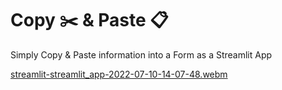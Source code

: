# Copy ✂️ & Paste 📋

Simply Copy & Paste information into a Form as a Streamlit App

[streamlit-streamlit_app-2022-07-10-14-07-48.webm](https://user-images.githubusercontent.com/12418115/178144295-4ab49e30-b54b-458a-b0d6-0d9f76649570.webm)
